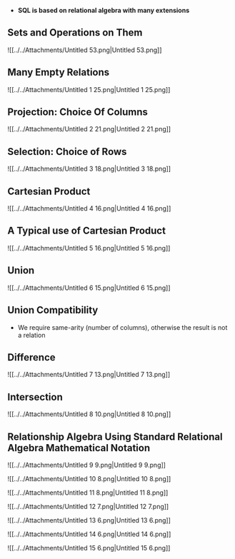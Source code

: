 - **SQL is based on relational algebra with many extensions**

## Sets and Operations on Them

![[../../Attachments/Untitled 53.png|Untitled 53.png]]

## Many Empty Relations

![[../../Attachments/Untitled 1 25.png|Untitled 1 25.png]]

## Projection: Choice Of Columns

![[../../Attachments/Untitled 2 21.png|Untitled 2 21.png]]

## Selection: Choice of Rows

![[../../Attachments/Untitled 3 18.png|Untitled 3 18.png]]

## Cartesian Product

![[../../Attachments/Untitled 4 16.png|Untitled 4 16.png]]

## A Typical use of Cartesian Product

![[../../Attachments/Untitled 5 16.png|Untitled 5 16.png]]

## Union

![[../../Attachments/Untitled 6 15.png|Untitled 6 15.png]]

## Union Compatibility

- We require same-arity (number of columns), otherwise the result is not a relation

## Difference

![[../../Attachments/Untitled 7 13.png|Untitled 7 13.png]]

## Intersection

![[../../Attachments/Untitled 8 10.png|Untitled 8 10.png]]

## Relationship Algebra Using Standard Relational Algebra Mathematical Notation

![[../../Attachments/Untitled 9 9.png|Untitled 9 9.png]]

![[../../Attachments/Untitled 10 8.png|Untitled 10 8.png]]

![[../../Attachments/Untitled 11 8.png|Untitled 11 8.png]]

![[../../Attachments/Untitled 12 7.png|Untitled 12 7.png]]

![[../../Attachments/Untitled 13 6.png|Untitled 13 6.png]]

![[../../Attachments/Untitled 14 6.png|Untitled 14 6.png]]

![[../../Attachments/Untitled 15 6.png|Untitled 15 6.png]]